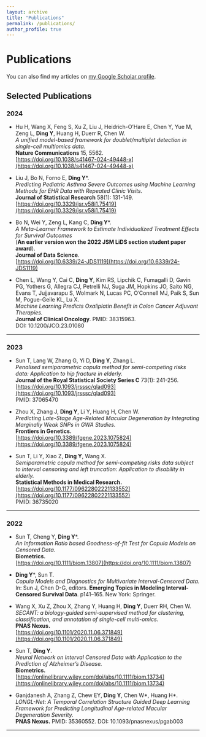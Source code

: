 ```yaml
---
layout: archive
title: "Publications"
permalink: /publications/
author_profile: true
---
```


# Publications

You can also find my articles on [my Google Scholar profile](https://scholar.google.com/citations?user=g1oszqIAAAAJ).

## Selected Publications

### 2024

- Hu H, Wang X, Feng S, Xu Z, Liu J, Heidrich-O’Hare E, Chen Y, Yue M, Zeng L, **Ding Y**, Huang H, Duerr R, Chen W.  
  _A unified model-based framework for doublet/multiplet detection in single-cell multiomics data._  
  **Nature Communications** 15, 5562.  
  [https://doi.org/10.1038/s41467-024-49448-x](https://doi.org/10.1038/s41467-024-49448-x)

- Liu J, Bo N, Forno E, **Ding Y***.  
  _Predicting Pediatric Asthma Severe Outcomes using Machine Learning Methods for EHR Data with Repeated Clinic Visits._  
  **Journal of Statistical Research** 58(1): 131-149.  
  [https://doi.org/10.3329/jsr.v58i1.75419](https://doi.org/10.3329/jsr.v58i1.75419)

- Bo N, Wei Y, Zeng L, Kang C, **Ding Y***.  
  _A Meta-Learner Framework to Estimate Individualized Treatment Effects for Survival Outcomes_  
  (**An earlier version won the 2022 JSM LiDS section student paper award**).  
  **Journal of Data Science**.  
  [https://doi.org/10.6339/24-JDS1119](https://doi.org/10.6339/24-JDS1119)

- Chen L, Wang Y, Cai C, **Ding Y**, Kim RS, Lipchik C, Fumagalli D, Gavin PG, Yothers G, Allegra CJ, Petrelli NJ, Suga JM, Hopkins JO, Saito NG, Evans T, Jujjavarapu S, Wolmark N, Lucas PC, O’Connell MJ, Paik S, Sun M, Pogue-Geile KL, Lu X.  
  _Machine Learning Predicts Oxaliplatin Benefit in Colon Cancer Adjuvant Therapies._  
  **Journal of Clinical Oncology**. PMID: 38315963.  
  DOI: 10.1200/JCO.23.01080

---

### 2023

- Sun T, Lang W, Zhang G, Yi D, **Ding Y**, Zhang L.  
  _Penalised semiparametric copula method for semi-competing risks data: Application to hip fracture in elderly._  
  **Journal of the Royal Statistical Society Series C** 73(1): 241-256.  
  [https://doi.org/10.1093/jrsssc/qlad093](https://doi.org/10.1093/jrsssc/qlad093)  
  PMID: 37065470

- Zhou X, Zhang J, **Ding Y**, Li Y, Huang H, Chen W.  
  _Predicting Late-Stage Age-Related Macular Degeneration by Integrating Marginally Weak SNPs in GWA Studies._  
  **Frontiers in Genetics.**  
  [https://doi.org/10.3389/fgene.2023.1075824](https://doi.org/10.3389/fgene.2023.1075824)

- Sun T, Li Y, Xiao Z, **Ding Y**, Wang X.  
  _Semiparametric copula method for semi-competing risks data subject to interval censoring and left truncation: Application to disability in elderly._  
  **Statistical Methods in Medical Research.**  
  [https://doi.org/10.1177/09622802221133552](https://doi.org/10.1177/09622802221133552)  
  PMID: 36735020

---

### 2022

- Sun T, Cheng Y, **Ding Y***.  
  _An Information Ratio based Goodness-of-fit Test for Copula Models on Censored Data._  
  **Biometrics.**  
  [https://doi.org/10.1111/biom.13807](https://doi.org/10.1111/biom.13807)

- **Ding Y***, Sun T.  
  _Copula Models and Diagnostics for Multivariate Interval-Censored Data._  
  In: Sun J, Chen D-G, editors. **Emerging Topics in Modeling Interval-Censored Survival Data**. p141–165. New York: Springer.

- Wang X, Xu Z, Zhou X, Zhang Y, Huang H, **Ding Y**, Duerr RH, Chen W.  
  _SECANT: a biology-guided semi-supervised method for clustering, classification, and annotation of single-cell multi-omics._  
  **PNAS Nexus.**  
  [https://doi.org/10.1101/2020.11.06.371849](https://doi.org/10.1101/2020.11.06.371849)

- Sun T, **Ding Y**.  
  _Neural Network on Interval Censored Data with Application to the Prediction of Alzheimer’s Disease._  
  **Biometrics.**  
  [https://onlinelibrary.wiley.com/doi/abs/10.1111/biom.13734](https://onlinelibrary.wiley.com/doi/abs/10.1111/biom.13734)

- Ganjdanesh A, Zhang Z, Chew EY, **Ding Y**, Chen W*, Huang H*.  
  _LONGL-Net: A Temporal Correlation Structure Guided Deep Learning Framework for Predicting Longitudinal Age-related Macular Degeneration Severity._  
  **PNAS Nexus.** PMID: 35360552. DOI: 10.1093/pnasnexus/pgab003

---